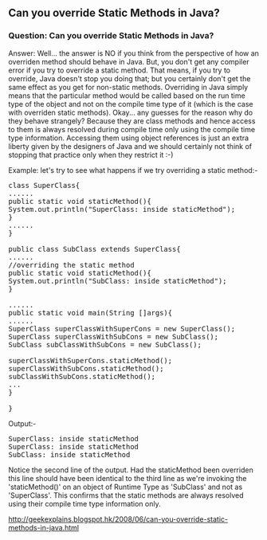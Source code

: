 ## Can you override Static Methods in Java?

### Question: Can you override Static Methods in Java?

Answer: Well... the answer is NO if you think from the perspective of how an overriden method should behave in Java. But, you don't get any compiler error if you try to override a static method. That means, if you try to override, Java doesn't stop you doing that; but you certainly don't get the same effect as you get for non-static methods. Overriding in Java simply means that the particular method would be called based on the run time type of the object and not on the compile time type of it (which is the case with overriden static methods). Okay... any guesses for the reason why do they behave strangely? Because they are class methods and hence access to them is always resolved during compile time only using the compile time type information. Accessing them using object references is just an extra liberty given by the designers of Java and we should certainly not think of stopping that practice only when they restrict it :-)

Example: let's try to see what happens if we try overriding a static method:-

<pre>
class SuperClass{
......
public static void staticMethod(){
System.out.println("SuperClass: inside staticMethod");
}
......
}

public class SubClass extends SuperClass{
......
//overriding the static method
public static void staticMethod(){
System.out.println("SubClass: inside staticMethod");
}

......
public static void main(String []args){
......
SuperClass superClassWithSuperCons = new SuperClass();
SuperClass superClassWithSubCons = new SubClass();
SubClass subClassWithSubCons = new SubClass();

superClassWithSuperCons.staticMethod();
superClassWithSubCons.staticMethod();
subClassWithSubCons.staticMethod();
...
}

}
</pre>
Output:-
<pre>
SuperClass: inside staticMethod
SuperClass: inside staticMethod
SubClass: inside staticMethod
</pre>

Notice the second line of the output. Had the staticMethod been overriden this line should have been identical to the third line as we're invoking the 'staticMethod()' on an object of Runtime Type as 'SubClass' and not as 'SuperClass'. This confirms that the static methods are always resolved using their compile time type information only.

http://geekexplains.blogspot.hk/2008/06/can-you-override-static-methods-in-java.html
